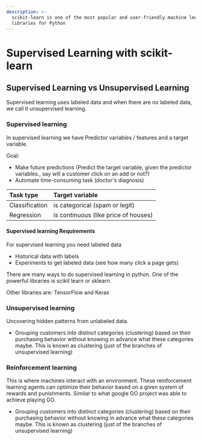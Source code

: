 ```yaml
---
description: >-
  scikit-learn is one of the most popular and user-friendly machine learning
  libraries for Python
---
```


# Supervised Learning with scikit-learn

## Supervised Learning vs Unsupervised Learning

Supervised learning uses labeled data and when there are no labeled data, we call it unsupervised learning.

### **Supervised learning**

In supervised learning we have Predictor variables / features and a target variable.

Goal: 

* Make future predictions \(Predict the target variable, given the predictor variables., say will a customer click on an add or not?\)
* Automate time-consuming task \(doctor's diagnosis\)

| **Task type** | **Target variable** |
| :--- | :--- |
| Classification | is categorical \(spam or legit\) |
| Regression | is continuous \(like price of houses\) |

#### **Supervised learning Requirements**

For supervised learning you need labeled data 

* Historical data with labels
* Experiments to get labeled data \(see how many click a page gets\)

There are many ways to do supervised learning in python. One of the powerful libraries is scikit learn or sklearn.

Other libraries are: TensorFlow and Keras



### **Unsupervised learning**

Uncovering hidden patterns from unlabeled data.

* Grouping customers into distinct categories \(clustering\) based on their purchasing behavior without knowing in advance what these categories maybe. This is known as clustering \(just of the branches of unsupervised learning\)

### **Reinforcement learning**

This is where machines interact with an environment. These reinforcement learning agents can optimize their behavior based on a given system of rewards and punishments. Similar to what google GO project was able to achieve playing GO.

* Grouping customers into distinct categories \(clustering\) based on their purchasing behavior without knowing in advance what these categories maybe. This is known as clustering \(just of the branches of unsupervised learning\)



